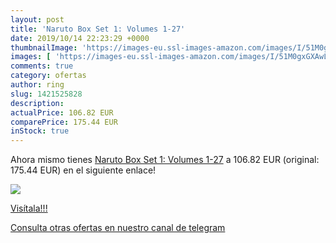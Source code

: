 ```yaml
---
layout: post
title: 'Naruto Box Set 1: Volumes 1-27'
date: 2019/10/14 22:23:29 +0000
thumbnailImage: 'https://images-eu.ssl-images-amazon.com/images/I/51M0gxGXAwL._SL200_.jpg'
images: [ 'https://images-eu.ssl-images-amazon.com/images/I/51M0gxGXAwL._SL200_.jpg' ]
comments: true
category: ofertas
author: ring
slug: 1421525828
description:
actualPrice: 106.82 EUR
comparePrice: 175.44 EUR
inStock: true
---
```


Ahora mismo tienes [Naruto Box Set 1: Volumes 1-27](https://www.amazon.com/dp/1421525828/?tag=redken08-20) a 106.82 EUR (original: 175.44 EUR) en el siguiente enlace!

[![](https://images-eu.ssl-images-amazon.com/images/I/51M0gxGXAwL._SL200_.jpg)](https://www.amazon.com/dp/1421525828/?tag=redken08-20)

[Visítala!!!](https://www.amazon.com/dp/1421525828/?tag=redken08-20)

[Consulta otras ofertas en nuestro canal de telegram](https://t.me/s/ofertas25)
